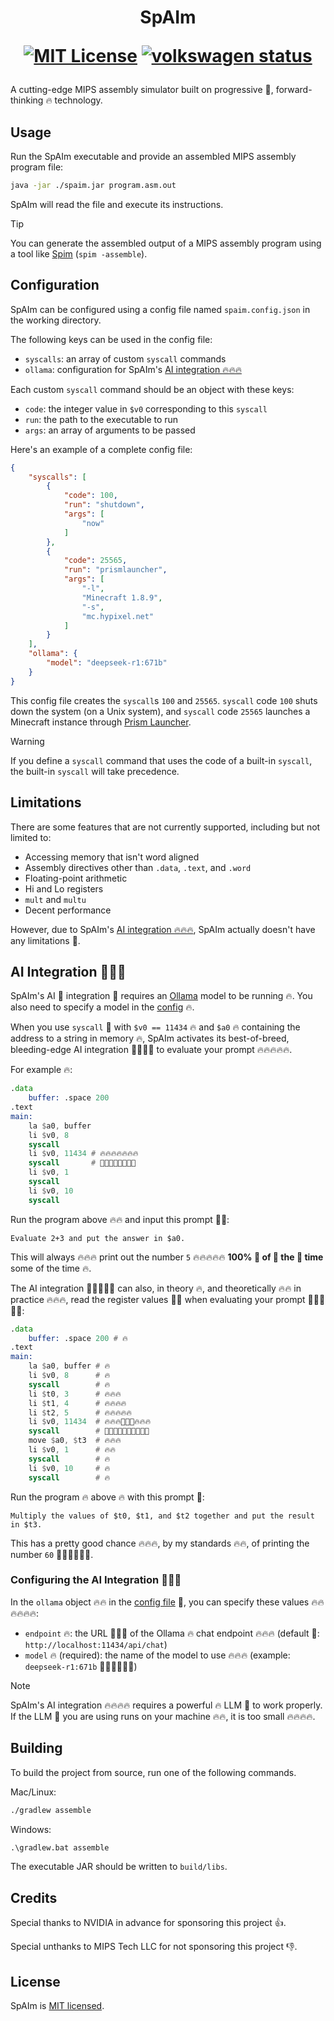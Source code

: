 <!--suppress HtmlDeprecatedAttribute -->
<h1 align="center">

SpAIm

[![MIT License](https://img.shields.io/badge/License-MIT-blue)](https://github.com/EdwinChang24/spaim/blob/main/LICENSE)
[![volkswagen status](https://auchenberg.github.io/volkswagen/volkswargen_ci.svg?v=1)](https://github.com/auchenberg/volkswagen)

</h1>

A cutting-edge MIPS assembly simulator built on progressive 🚀, forward-thinking 🔥 technology.

## Usage

Run the SpAIm executable and provide an assembled MIPS assembly program file:

```sh
java -jar ./spaim.jar program.asm.out
```

SpAIm will read the file and execute its instructions.

> [!TIP]
> You can generate the assembled output of a MIPS assembly program using a tool
> like [Spim](https://spimsimulator.sourceforge.net/) (`spim -assemble`).

## Configuration

SpAIm can be configured using a config file named `spaim.config.json` in the working directory.

The following keys can be used in the config file:

- `syscalls`: an array of custom `syscall` commands
- `ollama`: configuration for SpAIm's [AI integration 🔥🔥🔥](#ai-integration-)

Each custom `syscall` command should be an object with these keys:

- `code`: the integer value in `$v0` corresponding to this `syscall`
- `run`: the path to the executable to run
- `args`: an array of arguments to be passed

Here's an example of a complete config file:

```json
{
    "syscalls": [
        {
            "code": 100,
            "run": "shutdown",
            "args": [
                "now"
            ]
        },
        {
            "code": 25565,
            "run": "prismlauncher",
            "args": [
                "-l",
                "Minecraft 1.8.9",
                "-s",
                "mc.hypixel.net"
            ]
        }
    ],
    "ollama": {
        "model": "deepseek-r1:671b"
    }
}
```

This config file creates the `syscall`s `100` and `25565`. `syscall` code `100` shuts down the system (on a Unix
system), and
`syscall` code `25565` launches a Minecraft instance through [Prism Launcher](https://prismlauncher.org/).

> [!WARNING]
> If you define a `syscall` command that uses the code of a built-in `syscall`, the built-in `syscall` will take
> precedence.

## Limitations

There are some features that are not currently supported, including but not limited to:

- Accessing memory that isn't word aligned
- Assembly directives other than `.data`, `.text`, and `.word`
- Floating-point arithmetic
- Hi and Lo registers
- `mult` and `multu`
- Decent performance

However, due to SpAIm's [AI integration 🔥🔥🔥](#ai-integration-), SpAIm actually doesn't have any limitations 🚀.

## AI Integration 🚀🚀🚀

SpAIm's AI 🚀 integration 🚀 requires an [Ollama](https://ollama.com/) model to be running 🔥.
You also need to specify a model in the [config](#configuring-the-ai-integration-) 🔥.

When you use `syscall` 🚀 with `$v0 == 11434` 🔥 and `$a0` 🔥 containing the address to a string in memory 🔥, SpAIm
activates its best-of-breed, bleeding-edge AI integration 🚀🚀🚀🚀 to evaluate your prompt 🔥🔥🔥🔥🔥.

For example 🔥:

```asm
.data
    buffer: .space 200
.text
main:
    la $a0, buffer
    li $v0, 8
    syscall
    li $v0, 11434 # 🔥🔥🔥🔥🔥🔥🔥
    syscall       # 🚀🚀🚀🚀🚀🚀🚀🚀
    li $v0, 1
    syscall
    li $v0, 10
    syscall
```

Run the program above 🔥🔥 and input this prompt 🚀🚀:

```
Evaluate 2+3 and put the answer in $a0.
```

This will always 🔥🔥🔥 print out the number `5` 🔥🔥🔥🔥🔥 **100% 🚀 of 🚀 the 🚀 time** some of the time 🔥.

The AI integration 🚀🚀🚀🚀🚀 can also, in theory 🔥, and theoretically 🔥🔥 in practice 🔥🔥🔥, read the register values 🚀🚀 when
evaluating your prompt 🚀🚀🚀🚀🚀:

```asm
.data
    buffer: .space 200 # 🔥
.text
main:
    la $a0, buffer # 🔥
    li $v0, 8      # 🔥
    syscall        # 🔥
    li $t0, 3      # 🔥🔥🔥
    li $t1, 4      # 🔥🔥🔥🔥
    li $t2, 5      # 🔥🔥🔥🔥🔥
    li $v0, 11434  # 🔥🔥🔥🚀🚀🚀🔥🔥🔥
    syscall        # 🚀🚀🚀🚀🚀🔥🔥🔥🔥🔥
    move $a0, $t3  # 🔥🔥🔥
    li $v0, 1      # 🔥🔥
    syscall        # 🔥
    li $v0, 10     # 🔥
    syscall        # 🔥
```

Run the program 🔥 above 🔥 with this prompt 🚀:

```
Multiply the values of $t0, $t1, and $t2 together and put the result in $t3.
```

This has a pretty good chance 🔥🔥🔥, by my standards 🔥🔥, of printing the number `60` 🚀🚀🚀🔥🔥🔥.

### Configuring the AI Integration 🚀🚀🚀

In the `ollama` object 🔥🔥 in the [config file](#configuration) 🚀, you can specify these values 🔥🔥🔥🔥🔥🔥:

- `endpoint` 🔥: the URL 🚀🚀🚀 of the Ollama 🔥 chat endpoint 🔥🔥🔥 (default 🚀: `http://localhost:11434/api/chat`)
- `model` 🔥 (required): the name of the model to use 🔥🔥🔥 (example: `deepseek-r1:671b` 🚀🚀🚀🚀🚀🚀)

> [!NOTE]
> SpAIm's AI integration 🔥🔥🔥🔥 requires a powerful 🔥 LLM 🚀 to work properly. If the LLM 🚀 you are using runs on your
> machine 🔥🔥, it is too small 🔥🔥🔥🔥.

## Building

To build the project from source, run one of the following commands.

Mac/Linux:

```sh
./gradlew assemble
```

Windows:

```bat
.\gradlew.bat assemble
```

The executable JAR should be written to `build/libs`.

## Credits

Special thanks to NVIDIA in advance for sponsoring this project 👍.

Special unthanks to MIPS Tech LLC for not sponsoring this project 👎.

## License

SpAIm is [MIT licensed](./LICENSE).
